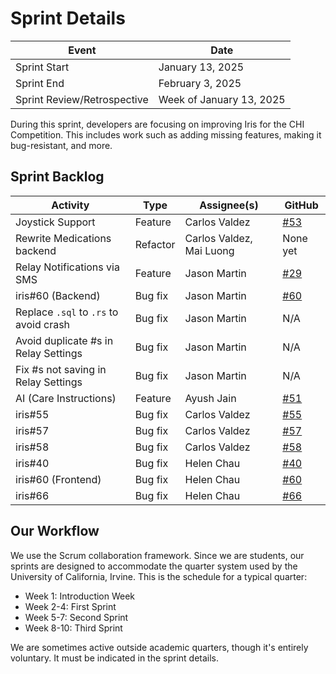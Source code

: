 Sprint Details
==============

| Event                       | Date                     |
| --------------------------- | ------------------------ |
| Sprint Start                | January 13, 2025         |
| Sprint End                  | February 3, 2025         |
| Sprint Review/Retrospective | Week of January 13, 2025 |

During this sprint, developers are focusing on improving Iris for the CHI
Competition. This includes work such as adding missing features, making it
bug-resistant, and more.

Sprint Backlog
--------------

| Activity                               | Type     | Assignee(s)              | GitHub                                                |
| -------------------------------------- | -------- | ------------------------ | ----------------------------------------------------- |
| Joystick Support                       | Feature  | Carlos Valdez            | [#53](https://github.com/ojosproject/iris/pull/53)    |
| Rewrite Medications backend            | Refactor | Carlos Valdez, Mai Luong | None yet                                              |
| Relay Notifications via SMS            | Feature  | Jason Martin             | [#29](https://github.com/ojosproject/iris/pull/29)    |
| iris#60 (Backend)                      | Bug fix  | Jason Martin             | [#60](https://github.com/ojosproject/iris/issues/60/) |
| Replace `.sql` to `.rs` to avoid crash | Bug fix  | Jason Martin             | N/A                                                   |
| Avoid duplicate #s in Relay Settings   | Bug fix  | Jason Martin             | N/A                                                   |
| Fix #s not saving in Relay Settings    | Bug fix  | Jason Martin             | N/A                                                   |
| AI (Care Instructions)                 | Feature  | Ayush Jain               | [#51](https://github.com/ojosproject/iris/pull/51)    |
| iris#55                                | Bug fix  | Carlos Valdez            | [#55](https://github.com/ojosproject/iris/issues/55/) |
| iris#57                                | Bug fix  | Carlos Valdez            | [#57](https://github.com/ojosproject/iris/issues/57/) |
| iris#58                                | Bug fix  | Carlos Valdez            | [#58](https://github.com/ojosproject/iris/issues/58/) |
| iris#40                                | Bug fix  | Helen Chau               | [#40](https://github.com/ojosproject/iris/issues/40/) |
| iris#60 (Frontend)                     | Bug fix  | Helen Chau               | [#60](https://github.com/ojosproject/iris/issues/60/) |
| iris#66                                | Bug fix  | Helen Chau               | [#66](https://github.com/ojosproject/iris/issues/66/) |

Our Workflow
------------

We use the Scrum collaboration framework. Since we are students, our sprints are
designed to accommodate the quarter system used by the University of California,
Irvine. This is the schedule for a typical quarter:

- Week 1: Introduction Week
- Week 2-4: First Sprint
- Week 5-7: Second Sprint
- Week 8-10: Third Sprint

We are sometimes active outside academic quarters, though it's entirely
voluntary. It must be indicated in the sprint details.
